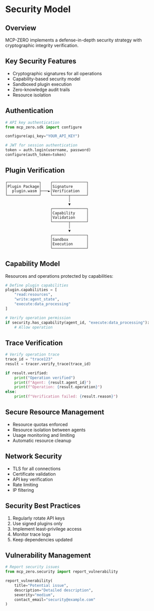 # Security Model

## Overview

MCP-ZERO implements a defense-in-depth security strategy with cryptographic integrity verification.

## Key Security Features

- Cryptographic signatures for all operations
- Capability-based security model
- Sandboxed plugin execution
- Zero-knowledge audit trails
- Resource isolation

## Authentication

```python
# API key authentication
from mcp_zero.sdk import configure

configure(api_key="YOUR_API_KEY")

# JWT for session authentication
token = auth.login(username, password)
configure(auth_token=token)
```

## Plugin Verification

```
┌──────────────┐    ┌───────────────┐
│Plugin Package│    │Signature      │
│  plugin.wasm ├───►│Verification   │
└──────────────┘    └───────┬───────┘
                            │
                            ▼
                    ┌───────────────┐
                    │Capability     │
                    │Validation     │
                    └───────┬───────┘
                            │
                            ▼
                    ┌───────────────┐
                    │Sandbox        │
                    │Execution      │
                    └───────────────┘
```

## Capability Model

Resources and operations protected by capabilities:

```python
# Define plugin capabilities
plugin.capabilities = [
    "read:resources",
    "write:agent_state",
    "execute:data_processing"
]

# Verify operation permission
if security.has_capability(agent_id, "execute:data_processing"):
    # Allow operation
```

## Trace Verification

```python
# Verify operation trace
trace_id = "trace123"
result = tracer.verify_trace(trace_id)

if result.verified:
    print("Operation verified")
    print(f"Agent: {result.agent_id}")
    print(f"Operation: {result.operation}")
else:
    print(f"Verification failed: {result.reason}")
```

## Secure Resource Management

- Resource quotas enforced
- Resource isolation between agents
- Usage monitoring and limiting
- Automatic resource cleanup

## Network Security

- TLS for all connections
- Certificate validation
- API key verification
- Rate limiting
- IP filtering

## Security Best Practices

1. Regularly rotate API keys
2. Use signed plugins only
3. Implement least-privilege access
4. Monitor trace logs
5. Keep dependencies updated

## Vulnerability Management

```python
# Report security issues
from mcp_zero.security import report_vulnerability

report_vulnerability(
    title="Potential issue",
    description="Detailed description",
    severity="medium",
    contact_email="security@example.com"
)
```
